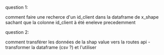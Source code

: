 question 1:

comment faire une recherce d'un id_client dans la dataframe de x_shape sachant que la colonne id_client à été eneleve precedemment

question 2:

comment transférer les données de la shap value vers la routes api 
    - transformer la dataframe (csv ?) et l'utiliser 